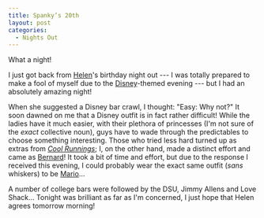 ```yaml
---
title: Spanky’s 20th
layout: post
categories:
  - Nights Out
---
```

What a night!

I just got back from [Helen](https://pictures.scholesmafia.co.uk/index.php/?profile=5)'s birthday night out --- I was totally prepared to make a fool of myself due to the [Disney](https://en.wikipedia.org/wiki/Table_of_Disney_characters)-themed evening --- but I had an absolutely amazing night!

When she suggested a Disney bar crawl, I thought: "Easy: Why not?" It soon dawned on me that a Disney outfit is in fact rather difficult! While the ladies have it much easier, with their plethora of princesses (I'm not sure of the _exact_ collective noun), guys have to wade through the predictables to choose something interesting. Those who tried less hard turned up as extras from _[Cool Runnings](https://en.wikipedia.org/wiki/Cool_Runnings)_; I, on the other hand, made a distinct effort and came as [Bernard](https://en.wikipedia.org/wiki/Bernard_(The_Rescuers))! It took a bit of time and effort, but due to the response I received this evening, I could probably wear the exact same outfit (_sans_ whiskers) to be [Mario](https://en.wikipedia.org/wiki/Mario)...

A number of college bars were followed by the DSU, Jimmy Allens and Love Shack... Tonight was brilliant as far as I'm concerned, I just hope that Helen agrees tomorrow morning!